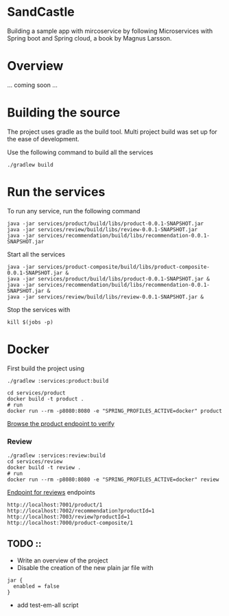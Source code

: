 # SandCastle
 
Building a sample app with mircoservice by following Microservices with Spring boot and Spring cloud,  a book by Magnus Larsson.

# Overview

... coming soon ...

# Building the source

The project uses gradle as the build tool. Multi project build was set up for the ease of development.

Use the following command to build all the services

```
./gradlew build
```

# Run the services

To run any service, run the following command 
```shell
java -jar services/product/build/libs/product-0.0.1-SNAPSHOT.jar
java -jar services/review/build/libs/review-0.0.1-SNAPSHOT.jar
java -jar services/recommendation/build/libs/recommendation-0.0.1-SNAPSHOT.jar

```

Start all the services
```shell
java -jar services/product-composite/build/libs/product-composite-0.0.1-SNAPSHOT.jar &
java -jar services/product/build/libs/product-0.0.1-SNAPSHOT.jar &
java -jar services/recommendation/build/libs/recommendation-0.0.1-SNAPSHOT.jar &
java -jar services/review/build/libs/review-0.0.1-SNAPSHOT.jar &
```

Stop the services with

```shell
kill $(jobs -p)
```

# Docker

First build the project using
```shell
./gradlew :services:product:build
```
```shell
cd services/product
docker build -t product .
# run
docker run --rm -p8080:8080 -e "SPRING_PROFILES_ACTIVE=docker" product
```

[Browse the product endpoint to verify](http://localhost:8080/product/1)

### Review

```shell
./gradlew :services:review:build
cd services/review
docker build -t review .
# run
docker run --rm -p8080:8080 -e "SPRING_PROFILES_ACTIVE=docker" review

```
[Endpoint for reviews](http://localhost:8080/review?productId=1)
endpoints

```
http://localhost:7001/product/1
http://localhost:7002/recommendation?productId=1
http://localhost:7003/review?productId=1
http://localhost:7000/product-composite/1
```

## TODO ::

- Write an overview of the project
- Disable the creation of the new plain jar file with 
```
jar {
  enabled = false
}
```
- add test-em-all script
